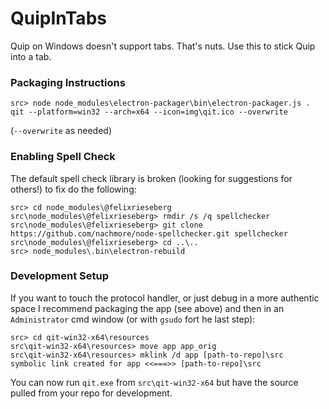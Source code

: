 # QuipInTabs
Quip on Windows doesn't support tabs. That's nuts. Use this to stick Quip into a tab.

### Packaging Instructions

```
src> node node_modules\electron-packager\bin\electron-packager.js . qit --platform=win32 --arch=x64 --icon=img\qit.ico --overwrite
```

(`--overwrite` as needed)

### Enabling Spell Check

The default spell check library is broken (looking for suggestions for others!) to fix do the following:

```
src> cd node_modules\@felixrieseberg
src\node_modules\@felixrieseberg> rmdir /s /q spellchecker
src\node_modules\@felixrieseberg> git clone https://github.com/nachmore/node-spellchecker.git spellchecker
src\node_modules\@felixrieseberg> cd ..\..
src> node_modules\.bin\electron-rebuild
```

### Development Setup

If you want to touch the protocol handler, or just debug in a more authentic space I recommend packaging the app (see above) and then in an `Administrator` cmd window (or with `gsudo` fort he last step):

```
src> cd qit-win32-x64\resources
src\qit-win32-x64\resources> move app app_orig 
src\qit-win32-x64\resources> mklink /d app [path-to-repo]\src
symbolic link created for app <<===>> [path-to-repo]\src
```

You can now run `qit.exe` from `src\qit-win32-x64` but have the source pulled from your repo for development.


